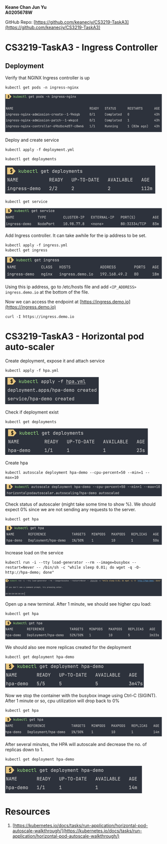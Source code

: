 **Keane Chan Jun Yu** <br>
**A0205678W**

GitHub Repo: [https://github.com/keanecjy/CS3219-TaskA3](https://github.com/keanecjy/CS3219-TaskA3)

# CS3219-TaskA3 - Ingress Controller

## Deployment

Verify that NGINX Ingress controller is up
```shell
kubectl get pods -n ingress-nginx
```

![img_9.png](img_9.png)

Deploy and create service
```shell
kubectl apply -f deployment.yml
```

```shell
kubectl get deployments
```
![img_11.png](img_11.png)

```shell
kubectl get service
```
![img_10.png](img_10.png)

Add Ingress controller. It can take awhile for the ip address to be set.
```shell
kubectl apply -f ingress.yml
kubectl get ingress
```
![img_12.png](img_12.png)

Using this ip address, go to /etc/hosts file and add `<IP_ADDRESS> ingress.demo.io` at the bottom of the file.

Now we can access the endpoint at [https://ingress.demo.io](https://ingress.demo.io)
```shell
curl -I https://ingress.demo.io
```

# CS3219-TaskA3 - Horizontal pod auto-scaler

Create deployment, expose it and attach service
```shell
kubectl apply -f hpa.yml
```

![img.png](img.png)

Check if deployment exist
```shell
kubectl get deployments
```

![img_1.png](img_1.png)

Create hpa
```shell
kubectl autoscale deployment hpa-demo --cpu-percent=50 --min=1 --max=10
```
![img_2.png](img_2.png)

Check status of autoscaler (might take some time to show %). We should expect 0% since we are not sending any requests to the server.
```shell
kubectl get hpa
```

![img_3.png](img_3.png)

Increase load on the service
```shell
kubectl run -i --tty load-generator --rm --image=busybox --restart=Never -- /bin/sh -c "while sleep 0.01; do wget -q -O- http://hpa-demo; done"
```

![img_4.png](img_4.png)

Open up a new terminal. After 1 minute, we should see higher cpu load:
```shell
kubectl get hpa
```
![img_5.png](img_5.png)

We should also see more replicas created for the deployment
```shell
kubectl get deployment hpa-demo
```

![img_6.png](img_6.png)

Now we stop the container with the busybox image using Ctrl-C (SIGINT). After 1 minute or so, cpu utilization will drop back to 0%
```shell
kubectl get hpa
```

![img_7.png](img_7.png)

After several minutes, the HPA will autoscale and decrease the no. of replicas down to 1.
```shell
kubectl get deployment hpa-demo
```

![img_8.png](img_8.png)

# Resources
1. [https://kubernetes.io/docs/tasks/run-application/horizontal-pod-autoscale-walkthrough/](https://kubernetes.io/docs/tasks/run-application/horizontal-pod-autoscale-walkthrough/)
